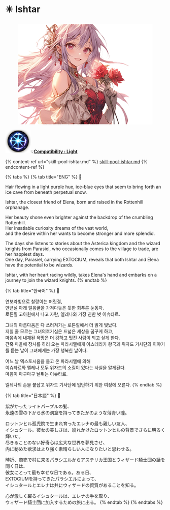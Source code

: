 # ✴️ Ishtar

<figure><img src="../../../../.gitbook/assets/Hero_Isutar002.png" alt=""><figcaption></figcaption></figure>

![](../../../../.gitbook/assets/Icon_Property_Light.png)💡[**Compatibility : L**](../../stats/elemental-bonus-damage.md)[**ight**](../../stats/elemental-bonus-damage.md)

{% content-ref url="skill-pool-ishtar.md" %}
[skill-pool-ishtar.md](skill-pool-ishtar.md)
{% endcontent-ref %}

{% tabs %}
{% tab title="ENG" %}
📒

Hair flowing in a light purple hue, ice-blue eyes that seem to bring forth an ice cave from beneath perpetual snow.&#x20;

Ishtar, the closest friend of Elena, born and raised in the Rottenhill orphanage.&#x20;

Her beauty shone even brighter against the backdrop of the crumbling Rottenhill. \
Her insatiable curiosity dreams of the vast world, \
and the desire within her wants to become stronger and more splendid.&#x20;

The days she listens to stories about the Asterica kingdom and the wizard knights from Parasiel, who occasionally comes to the village to trade, are her happiest days. \
One day, Parasiel, carrying EXTOCIUM, reveals that both Ishtar and Elena have the potential to be wizards.&#x20;

Ishtar, with her heart racing wildly, takes Elena's hand and embarks on a journey to join the wizard knights.
{% endtab %}

{% tab title="한국어" %}
📒

연보라빛으로 찰랑이는 머릿결, \
만년설 아래 얼음굴을 가져다놓은 듯한 희푸른 눈동자. \
로튼힐 고아원에서 나고 자란, 엘레나와 가장 친한 벗 이슈타르.&#x20;

그녀의 아름다움은 다 쓰러져가는 로튼힐에서 더 밝게 빛났다. \
지칠 줄 모르는 그녀의호기심은 드넓은 세상을 꿈꾸게 하고, \
마음속에 내재된 욕망은 더 강하고 멋진 사람이 되고 싶게 한다. \
간혹 마을에 장사를 하러 오는 파라시엘에게 아스테리카 왕국과 위자드 기사단의 이야기를 듣는 날이 그녀에게는 가장 행복한 날이다.

어느 날 엑스토시움을 들고 온 파라시엘에 의해 \
이슈타르와 엘레나 모두 위자드의 소질이 있다는 사실을 알게된다. \
마음이 마구마구 날뛰는 이슈타르.

엘레나의 손을 붙잡고 위자드 기사단에 입단하기 위한 여정에 오른다.
{% endtab %}

{% tab title="日本語" %}
📒

紫がかったライトパープルの髪、\
永遠の雪の下から氷の洞窟を持ってきたかのような薄青い瞳。

ロットンヒル孤児院で生まれ育ったエレナの最も親しい友人、\
イシュタール。彼女の美しさは、崩れかけたロットンヒルの背景でさらに明るく輝いた。\
尽きることのない好奇心は広大な世界を夢見させ、\
内に秘めた欲求はより強く素晴らしい人になりたいと思わせる。

時折、商売で村に来るパラシエルからアステリカ王国とウィザード騎士団の話を聞く日は、\
彼女にとって最も幸せな日である。ある日、\
EXTOCIUMを持ってきたパラシエルによって、\
イシュタールとエレナは共にウィザードの資質があることを知る。

心が激しく躍るイシュタールは、エレナの手を取り、\
ウィザード騎士団に加入するための旅に出る。
{% endtab %}
{% endtabs %}
